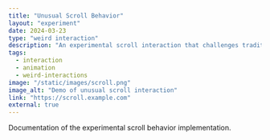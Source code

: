 ```yaml
---
title: "Unusual Scroll Behavior"
layout: "experiment"
date: 2024-03-23
type: "weird interaction"
description: "An experimental scroll interaction that challenges traditional web navigation patterns."
tags: 
  - interaction
  - animation
  - weird-interactions
image: "/static/images/scroll.png"
image_alt: "Demo of unusual scroll interaction"
link: "https://scroll.example.com"
external: true
---
```


Documentation of the experimental scroll behavior implementation. 
